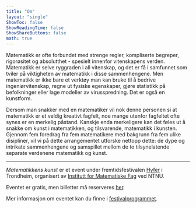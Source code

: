 ```yaml
---
title: "Om"
layout: "single"
ShowToc: false
ShowReadingTime: false
ShowShareButtons: false
math: true
---
```


Matematikk er ofte forbundet med strenge regler, kompliserte begreper, rigorøsitet og absolutthet - spesielt innenfor vitenskapens verden. Matematikk er selve ryggraden i all vitenskap, og det er få i samfunnet som tviler på viktigheten av matematikk i disse sammenhengene. Men matematikk er ikke bare et verktøy man kan bruke til å bedrive ingeniørvitenskap, regne ut fysiske egenskaper, gjøre statistikk på befolkninger eller lage modeller av virusspredning. Det er også en kunstform.

Dersom man snakker med en matematiker vil nok denne personen si at matematikk er et veldig kreativt fagfelt, noe mange utenfor fagfeltet ofte synes er en merkelig påstand. Kanskje enda merkeligere kan det føles ut å snakke om kunst i matematikken, og tilsvarende, matematikk i kunsten. Gjennom fem foredrag fra fem matematikere med bakgrunn fra fem ulike disipliner, vil vi på dette arrangementet utforske nettopp dette: de dype og intrikate sammenhengene og samspillet mellom de to tilsynelatende separate verdenene matematikk og kunst.

---

*Matematikkens kunst* er et event under fremtidsfestivalen [Hyfer](https://www.hyfer.no/) i Trondheim, organisert av [Institutt for Matematiske Fag](https://www.ntnu.no/imf) ved NTNU. 

Eventet er gratis, men billetter må reserveres [her](https://tix.no/nb/hyfer/buyingflow/tickets/24098/46081/). 

Mer informasjon om eventet kan du finne i [festivalprogrammet](https://www.hyfer.no/event/matematikkens-kunst). 